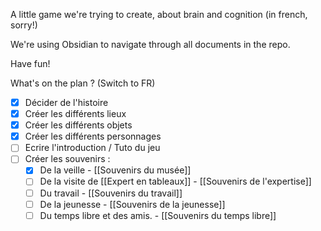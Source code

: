 A little game we're trying to create, about brain and cognition (in french, sorry!)

We're using Obsidian to navigate through all documents in the repo.

Have fun!

What's on the plan ? (Switch to FR)

- [x] Décider de l'histoire
- [x] Créer les différents lieux
- [x] Créer les différents objets
- [x] Créer les différents personnages
- [ ] Ecrire l'introduction / Tuto du jeu
- [ ] Créer les souvenirs : 
	- [x] De la veille - [[Souvenirs du musée]]
	- [ ] De la visite de [[Expert en tableaux]] - [[Souvenirs de l'expertise]]
	- [ ] Du travail - [[Souvenirs du travail]]
	- [ ] De la jeunesse - [[Souvenirs de la jeunesse]]
	- [ ] Du temps libre et des amis. - [[Souvenirs du temps libre]]